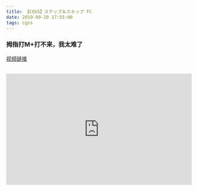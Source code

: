 ```yaml
---
title: 【CGSS】ステップ＆スキップ FC
date: 2019-09-20 17:55:00
tags: cgss
---
```

### 拇指打M+打不来，我太难了
[视频链接](https://www.acfun.cn/player/ac11068482)
<br></br>
<iframe style="min-width: 500px;min-height: 300px"   src="https://www.acfun.cn/player/ac11068482" id="ACFlashPlayer-re"  scrolling="no" border="0" frameborder="no" framespacing="0" allowfullscreen="true"></iframe>
